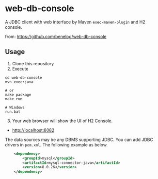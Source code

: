 # web-db-console

A JDBC client with web interface by Maven `exec-maven-plugin` and H2 console.

from: https://github.com/benelog/web-db-console

## Usage

1. Clone this repository
2. Execute

```
cd web-db-console
mvn exec:java

# or
make package
make run

# Windows
run.bat
```

3. Your web browser will show the UI of H2 Console.

- [http://localhost:8082](http://localhost:8082/)

The data sources may be any DBMS supporting JDBC.
You can add JDBC drivers in `pom.xml`.
The following example as below.

```xml
	<dependency>
		<groupId>mysql</groupId>
		<artifactId>mysql-connector-java</artifactId>
		<version>8.0.26</version>
	</dependency>
```
